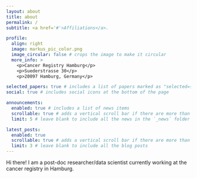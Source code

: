 ```yaml
---
layout: about
title: about
permalink: /
subtitle: <a href='#'>Affiliations</a>.

profile:
  align: right
  image: markus_pic_color.png
  image_circular: false # crops the image to make it circular
  more_info: >
    <p>Cancer Registry Hamburg</p>
    <p>Suederstrasse 30</p>
    <p>20097 Hamburg, Germany</p>

selected_papers: true # includes a list of papers marked as "selected={true}"
social: true # includes social icons at the bottom of the page

announcements:
  enabled: true # includes a list of news items
  scrollable: true # adds a vertical scroll bar if there are more than 3 news items
  limit: 5 # leave blank to include all the news in the `_news` folder

latest_posts:
  enabled: true
  scrollable: true # adds a vertical scroll bar if there are more than 3 new posts items
  limit: 3 # leave blank to include all the blog posts
---
```


Hi there! I am a post-doc researcher/data scientist currently working at the cancer registry in Hamburg.